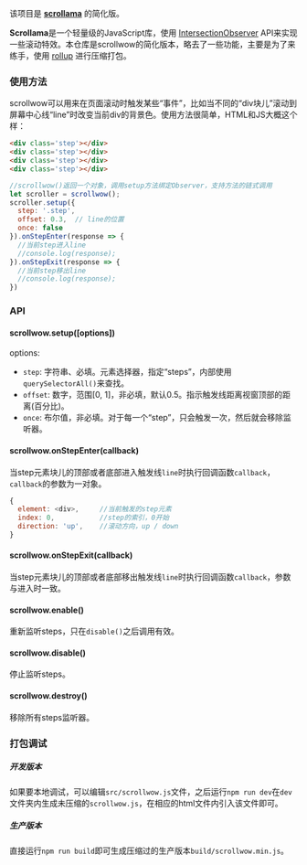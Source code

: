 该项目是 [**scrollama**](https://github.com/russellgoldenberg/scrollama) 的简化版。

**Scrollama**是一个轻量级的JavaScript库，使用 [IntersectionObserver](https://developer.mozilla.org/en-US/docs/Web/API/Intersection_Observer_API) API来实现一些滚动特效。本仓库是scrollwow的简化版本，略去了一些功能，主要是为了来练手，使用 [rollup](https://www.rollupjs.com/guide/zh) 进行压缩打包。

### 使用方法

scrollwow可以用来在页面滚动时触发某些“事件”，比如当不同的“div块儿”滚动到屏幕中心线“line”时改变当前div的背景色。使用方法很简单，HTML和JS大概这个样：

```html
<div class='step'></div>
<div class='step'></div>
<div class='step'></div>
<div class='step'></div>
```

```javascript
//scrollwow()返回一个对象，调用setup方法绑定Observer，支持方法的链式调用
let scroller = scrollwow();
scroller.setup({
  step: '.step',
  offset: 0.3,  // line的位置
  once: false
}).onStepEnter(response => {
  //当前step进入line
  //console.log(response);
}).onStepExit(response => {
  //当前step移出line
  //console.log(response);
})
```

### API

#### scrollwow.setup([options])

options:

- `step`: 字符串、必填。元素选择器，指定“steps”，内部使用`querySelectorAll()`来查找。
- `offset`: 数字，范围[0, 1]，非必填，默认0.5。指示触发线距离视窗顶部的距离(百分比)。
- `once`: 布尔值，非必填。对于每一个“step”，只会触发一次，然后就会移除监听器。

#### scrollwow.onStepEnter(callback)

当step元素块儿的顶部或者底部进入触发线`line`时执行回调函数`callback`，`callback`的参数为一对象。

```javascript
{
  element: <div>,     //当前触发的step元素
  index: 0,           //step的索引，0开始
  direction: 'up',    //滚动方向，up / down
}
```

#### scrollwow.onStepExit(callback)

当step元素块儿的顶部或者底部移出触发线`line`时执行回调函数`callback`，参数与进入时一致。

#### scrollwow.enable()

重新监听steps，只在`disable()`之后调用有效。

#### scrollwow.disable()

停止监听steps。

#### scrollwow.destroy()

移除所有steps监听器。

### 打包调试

##### 开发版本

如果要本地调试，可以编辑`src/scrollwow.js`文件，之后运行`npm run dev`在`dev`文件夹内生成未压缩的`scrollwow.js`，在相应的html文件内引入该文件即可。

##### 生产版本

直接运行`npm run build`即可生成压缩过的生产版本`build/scrollwow.min.js`。

